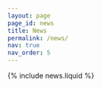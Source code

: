 ```yaml
---
layout: page
page_id: news
title: News
permalink: /news/
nav: true
nav_order: 5
---
```


{% include news.liquid %}
